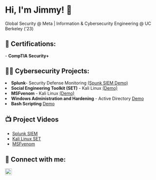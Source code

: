 <h1>Hi, I'm Jimmy! 👋 </h1>
Global Security @ Meta | Information & Cybersecurity Engineering @ UC Berkeley ('23)
<p></p>
<h2>📜 Certifications:</h2>
- <b>CompTIA Security+</b>

<h2>👨‍💻 Cybersecurity Projects:</h2>
<li><b>Splunk</b>- Security Defense Monitoring <a href="https://github.com/jimmyhcao/SplunkSIEM"> (Spunk SIEM Demo)</a>

<li><b>Social Engineering Toolkit (SET)</b> - Kali Linux <a href="https://github.com/jimmyhcao/KaliLinuxCredentialHarvesting"> (Demo)</a>

<li><b>MSFvenom</b> - Kali Linux <a href="https://github.com/jimmyhcao/KaliLinuxAPK"> (Demo)</a>

<li><b>Windows Administration and Hardening</b> - Active Directory <a href="https://github.com/jimmyhcao/WindowsActiveDirectoryDomainServices/blob/main/README.md"> Demo</a>

<li><b>Bash Scripting</b> <a href="https://github.com/jimmyhcao/CowSayScheduling-"> Demo</a>









<h2>📺 Project Videos</h2>

- [Splunk SIEM](https://youtu.be/dWWHM_K7HwY)
- [Kali Linux SET](https://youtu.be/QLil4X2mBws)
- [MSFvenom](https://youtu.be/GiODh2SpzTw)

<h2> 🤳 Connect with me:</h2>


[<img align="left" alt="JoshMadakor | LinkedIn" width="22px" src="https://cdn.jsdelivr.net/npm/simple-icons@v3/icons/linkedin.svg" />][linkedin]



[linkedin]: https://www.linkedin.com/in/jimmy-h-cao

<!--
**joshmadakor1/joshmadakor1** is a ✨ _special_ ✨ repository because its `README.md` (this file) appears on your GitHub profile.

Here are some ideas to get you started:

- 🔭 I’m currently working on ...
- 🌱 I’m currently learning ...
- 👯 I’m looking to collaborate on ...
- 🤔 I’m looking for help with ...
- 💬 Ask me about ...
- 📫 How to reach me: ...
- 😄 Pronouns: ...
- ⚡ Fun fact: ...
-->
